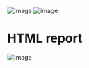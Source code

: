 ![image](https://github.com/duarrrd/Web_in_Python/assets/94750857/4e86e35f-0af4-4ccc-97c7-0509f2654612)
![image](https://github.com/duarrrd/Web_in_Python/assets/94750857/cc006a8c-5f90-47db-97e5-5ff55faf56de)

# HTML report
![image](https://github.com/duarrrd/Web_in_Python/assets/94750857/36eb5908-dc0b-4be6-a69b-3e881c82b56b)
